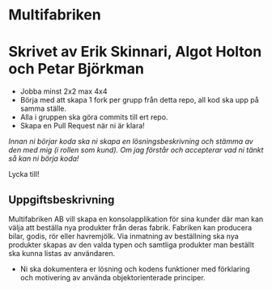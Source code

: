 # Multifabriken

# Skrivet av Erik Skinnari, Algot Holton och Petar Björkman

* Jobba minst 2x2 max 4x4
* Börja med att skapa 1 fork per grupp från detta repo, all kod ska upp på samma ställe.
* Alla i gruppen ska göra commits till ert repo.
* Skapa en Pull Request när ni är klara!

*Innan ni börjar koda ska ni skapa en lösningsbeskrivning och stämma av den med mig (i rollen som kund). Om jag förstår och accepterar vad ni tänkt så kan ni börja koda!*

Lycka till!

## Uppgiftsbeskrivning 
Multifabriken AB vill skapa en konsolapplikation för sina kunder där man kan välja att beställa nya produkter från deras fabrik.
Fabriken kan producera bilar, godis, rör eller havremjölk. Via inmatning av beställning ska nya produkter skapas av den valda typen och samtliga produkter man beställt ska kunna listas av användaren. 


* Ni ska dokumentera er lösning och kodens funktioner med förklaring och motivering av använda objektorienterade principer.
